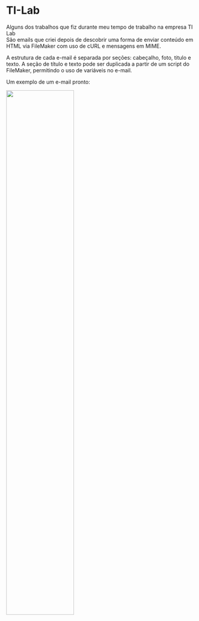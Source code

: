 # TI-Lab
Alguns dos trabalhos que fiz durante meu tempo de trabalho na empresa TI Lab<br>
São emails que criei depois de descobrir uma forma de enviar conteúdo em HTML via FileMaker com uso de cURL e mensagens em MIME.

A estrutura de cada e-mail é separada por seções: cabeçalho, foto, titulo e texto. A seção de título e texto pode ser duplicada a partir de um script do FileMaker, permitindo o uso de variáveis no e-mail.

Um exemplo de um e-mail pronto:

<img src="https://i.ibb.co/VQ6KckC/example.png" height="60%" width="60%">
